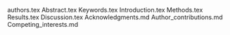 authors.tex
Abstract.tex
Keywords.tex
Introduction.tex
Methods.tex
Results.tex
Discussion.tex
Acknowledgments.md
Author_contributions.md
Competing_interests.md